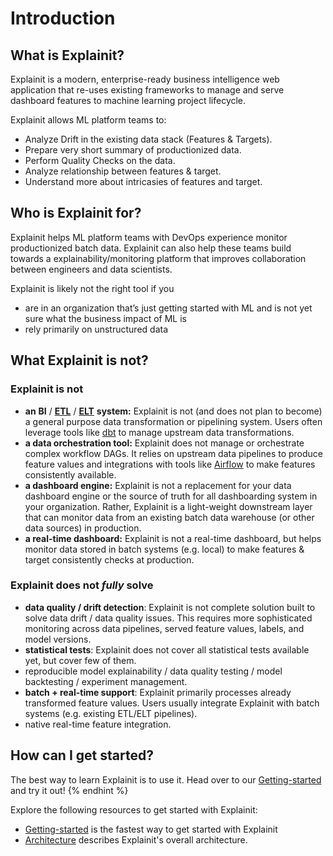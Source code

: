 # Introduction

## What is Explainit?
Explainit is a modern, enterprise-ready business intelligence web application that re-uses existing frameworks to manage and serve dashboard features to machine learning project lifecycle.

Explainit allows ML platform teams to:
* Analyze Drift in the existing data stack (Features & Targets).
* Prepare very short summary of productionized data.
* Perform Quality Checks on the data.
* Analyze relationship between features & target.
* Understand more about intricasies of features and target.

## Who is Explainit for?
Explainit helps ML platform teams with DevOps experience monitor productionized batch data. Explainit can also help these teams build towards a explainability/monitoring platform that improves collaboration between engineers and data scientists.

Explainit is likely not the right tool if you
* are in an organization that’s just getting started with ML and is not yet sure what the business impact of ML is
* rely primarily on unstructured data

## What Explainit is not?

### Explainit is not

* **an** **BI** / [**ETL**](https://en.wikipedia.org/wiki/Extract,\_transform,\_load) / [**ELT**](https://en.wikipedia.org/wiki/Extract,\_load,\_transform) **system:** Explainit is not (and does not plan to become) a general purpose data transformation or pipelining system. Users often leverage tools like [dbt](https://www.getdbt.com) to manage upstream data transformations.
* **a data orchestration tool:** Explainit does not manage or orchestrate complex workflow DAGs. It relies on upstream data pipelines to produce feature values and integrations with tools like [Airflow](https://airflow.apache.org) to make features consistently available.
* **a dashboard engine:** Explainit is not a replacement for your data dashboard engine or the source of truth for all dashboarding system in your organization. Rather, Explainit is a light-weight downstream layer that can monitor data from an existing batch data warehouse (or other data sources) in production.
* **a real-time dashboard:** Explainit is not a real-time dashboard, but helps monitor data stored in batch systems (e.g. local) to make features & target consistently checks at production.

### Explainit does not _fully_ solve
* **data quality / drift detection**: Explainit is not complete solution built to solve data drift / data quality issues. This requires more sophisticated monitoring across data pipelines, served feature values, labels, and model versions.
* **statistical tests**: Explainit does not cover all statistical tests available yet, but cover few of them.
* reproducible model explainability / data quality testing / model backtesting / experiment management.
* **batch + real-time support**: Explainit primarily processes already transformed feature values. Users usually integrate Explainit with batch systems (e.g. existing ETL/ELT pipelines).
* native real-time feature integration.

## How can I get started?

The best way to learn Explainit is to use it. Head over to our [Getting-started](getting-started.md) and try it out!
{% endhint %}

Explore the following resources to get started with Explainit:

* [Getting-started](getting-started.md) is the fastest way to get started with Explainit
* [Architecture](../workflow/workflow.md) describes Explainit's overall architecture.
